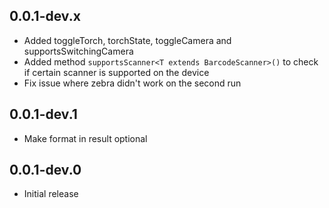 ## 0.0.1-dev.x

* Added toggleTorch, torchState, toggleCamera and supportsSwitchingCamera
* Added method `supportsScanner<T extends BarcodeScanner>()` to check if certain scanner is supported on the device
* Fix issue where zebra didn't work on the second run

## 0.0.1-dev.1

* Make format in result optional

## 0.0.1-dev.0

* Initial release
